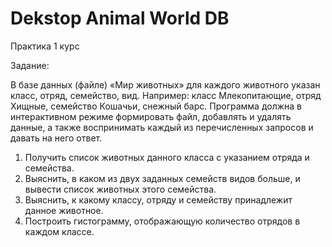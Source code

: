 # Dekstop Animal World DB
 Практика 1 курс
  
 Задание:
 
 В базе данных (файле) «Мир животных» для каждого животного указан класс, отряд, семейство, вид. Например: класс Млекопитающие, отряд Хищные, семейство Кошачьи, снежный барс. Программа должна в интерактивном режиме формировать файл, добавлять и удалять данные, а также воспринимать каждый из перечисленных запросов и давать на него ответ.
1. Получить список животных данного класса с указанием отряда и семейства.
2. Выяснить, в каком из двух заданных семейств видов больше, и вывести список животных этого семейства.
3. Выяснить, к какому классу, отряду и семейству принадлежит данное животное.
4. Построить гистограмму, отображающую количество отрядов в каждом классе.

